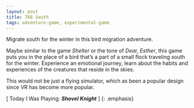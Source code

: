 ```yaml
---
layout: post
title: 768 South
tags: adventure-game, experimental-game
---
```

Migrate south for the winter in this bird migration adventure.

Maybe similar to the game *Shelter* or the tone of *Dear, Esther*, this game puts you in the place of a bird that’s a part of a small flock traveling south for the winter.  Experience an emotional journey, learn about the habits and experiences of the creatures that reside in the skies.

This would not be just a flying simulator, which as been a popular design since VR has become more popular.

[ Today I Was Playing: ***Shovel Knight*** ]
{: .emphasis}